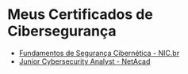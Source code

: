 # Meus Certificados de Cibersegurança

- [Fundamentos de Segurança Cibernética - NIC.br](./JuniorCybersecurityAnalyst)
- [Junior Cybersecurity Analyst - NetAcad](./JuniorCybersecurityAnalyst)
